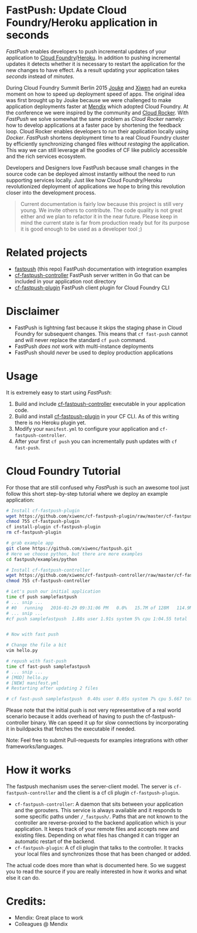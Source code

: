 FastPush: Update Cloud Foundry/Heroku application in seconds
==

*FastPush* enables developers to push incremental updates of your application to [Cloud Foundry](https://www.cloudfoundry.org)/[Heroku](https://www.heroku.com). In addition to pushing incremental updates it detects whether it is necessary to restart the application for the new changes to have effect. As a result updating your application takes *seconds* instead of *minutes*.

During Cloud Foundry Summit Berlin 2015 [Jouke](https://github.com/jtwaleson) and [Xiwen](https://github.com/xiwenc) had an eureka moment on how to speed up deployment speed of apps. The original idea was first brought up by Jouke because we were challenged to make application deployments faster at [Mendix](https://www.mendix.com) which adopted Cloud Foundry. At the conference we were inspired by the community and [Cloud Rocker](https://github.com/CloudCredo/cloudrocker). With *FastPush* we solve somewhat the same problem as *Cloud Rocker* namely: how to develop applications at a faster pace by shortening the feedback loop. Cloud Rocker enables developers to run their application locally using *Docker*. *FastPush* shortens deployment time to a real Cloud Foundry cluster by efficiently synchronizing changed files *without restaging* the application. This way we can still leverage all the goodies of CF like publicly accessible and the rich services ecosystem.

Developers and Designers love FastPush because small changes in the source code can be deployed almost instantly without the need to run supporting services locally. Just like how Cloud Foundry/Heroku revolutionized deployment of applications we hope to bring this revolution closer into the development process.

> Current documentation is fairly low because this project is still very young. We invite others to contribute. The code quality is not great either and we plan to refactor it in the near future. Please keep in mind the current state is far from production ready but for its purpose it is good enough to be used as a developer tool ;)

Related projects
===

- [fastpush](https://github.com/xiwenc/fastpush) (this repo) FastPush documentation with integration examples
- [cf-fastpush-controller](https://github.com/xiwenc/cf-fastpush-controller) FastPush server written in Go that can be included in your application root directory
- [cf-fastpush-plugin](https://github.com/xiwenc/cf-fastpush-plugin) FastPush client plugin for Cloud Foundry CLI

Disclaimer
===

- FastPush is lightning fast because it skips the staging phase in Cloud Foundry for subsequent changes. This means that `cf fast-push` cannot and will never replace the standard `cf push` command.
- FastPush *does not* work with multi-instance deployments
- FastPush should *never* be used to deploy production applications

Usage
===

It is extremely easy to start using *FastPush*:

1. Build and include [cf-fastpush-controller](https://github.com/xiwenc/cf-fastpush-controller) executable in your application code.
2. Build and install [cf-fastpush-plugin](https://github.com/xiwenc/cf-fastpush-plugin) in your CF CLI. As of this writing there is no Heroku plugin yet.
3. Modify your `manifest.yml` to configure your application and `cf-fastpush-controller`.
4. After your first `cf push` you can incrementally push updates with `cf fast-push`.

Cloud Foundry Tutorial
===

For those that are still confused why *FastPush* is such an awesome tool just follow this short step-by-step tutorial where we deploy an example application:

```bash
# Install cf-fastpush-plugin
wget https://github.com/xiwenc/cf-fastpush-plugin/raw/master/cf-fastpush-plugin
chmod 755 cf-fastpush-plugin
cf install-plugin cf-fastpush-plugin
rm cf-fastpush-plugin

# grab example app
git clone https://github.com/xiwenc/fastpush.git
# Here we choose python, but there are more examples
cd fastpush/examples/python

# Install cf-fastpush-controller
wget https://github.com/xiwenc/cf-fastpush-controller/raw/master/cf-fastpush-controller
chmod 755 cf-fastpush-controller

# Let's push our initial application
time cf push samplefastpush
# ... snip ...
# #0   running   2016-01-29 09:31:06 PM   0.0%   15.7M of 128M   114.9M of 256M
# ... snip ...
#cf push samplefastpush  1.88s user 1.91s system 5% cpu 1:04.55 total


# Now with fast push

# Change the file a bit
vim hello.py

# repush with fast-push
time cf fast-push samplefastpush
# ... snip ...
# [MOD] hello.py
# [NEW] manifest.yml
# Restarting after updating 2 files

# cf fast-push samplefastpush  0.40s user 0.05s system 7% cpu 5.667 total
```
Please note that the initial push is not very representative of a real world scenario because it adds overhead of having to push the cf-fastpush-controller binary. We can speed it up for slow connections by incorporating it in buildpacks that fetches the executable if needed.

Note: Feel free to submit Pull-requests for examples integrations with other frameworks/languages.

How it works
===

The fastpush mechanism uses the server-client model. The server is `cf-fastpush-controller` and the client is a cf cli plugin `cf-fastpush-plugin`.

- `cf-fastpush-controller`: A daemon that sits between your application and the gorouters. This service is always available and it responds to some specific paths under `/_fastpush/`. Paths that are not known to the controller are reverse-proxied to the backend application which is your application. It keeps track of your remote files and accepts new and existing files. Depending on what files has changed it can trigger an automatic restart of the backend.
- `cf-fastpush-plugin`: A cf cli plugin that talks to the controller. It tracks your local files and synchronizes those that has been changed or added.

The actual code does more than what is documented here. So we suggest you to read the source if you are really interested in how it works and what else it can do.


Credits:
===
- Mendix: Great place to work
- Colleagues @ Mendix
